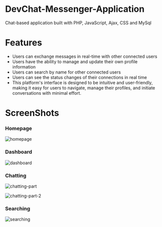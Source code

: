 # DevChat-Messenger-Application
Chat-based application built with PHP, JavaScript, Ajax, CSS and MySql

# Features
- Users can exchange messages in real-time with other connected users
- Users have the ability to manage and update their own profile information
- Users can search by name for other connected users
- Users can see the status changes of their connections in real time
- This platform's interface is designed to be intuitive and user-friendly, making it easy for users to navigate, manage their profiles, and initiate conversations with minimal effort.

# ScreenShots

### Homepage
![homepage](https://github.com/majadul-007/DevChat-Messenger-Application/assets/34804043/7f090716-4c4b-45d5-bd26-9c0ba49ba8ce)

### Dashboard
![dashboard](https://github.com/majadul-007/DevChat-Messenger-Application/assets/34804043/1283cd18-1474-40fa-bbd4-23646023abf5)

### Chatting
![chatting-part](https://github.com/majadul-007/DevChat-Messenger-Application/assets/34804043/74f49817-7220-40a7-8aca-114f7005be46)

![chatting-part-2](https://github.com/majadul-007/DevChat-Messenger-Application/assets/34804043/5d104521-298c-44da-8e77-9028d41ba782)

### Searching
![searching](https://github.com/majadul-007/DevChat-Messenger-Application/assets/34804043/c89fdb79-6ce7-4f97-a650-62437ba77d83)
